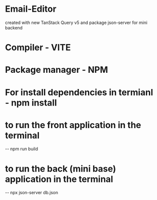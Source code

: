 # Email-Editor

created with new TanStack Query v5 and package json-server for mini backend

# Compiler - VITE

# Package manager - NPM

# For install dependencies in termianl - npm install

# to run the front application in the terminal

-- npm run build

# to run the back (mini base) application in the terminal

-- npx json-server db.json
